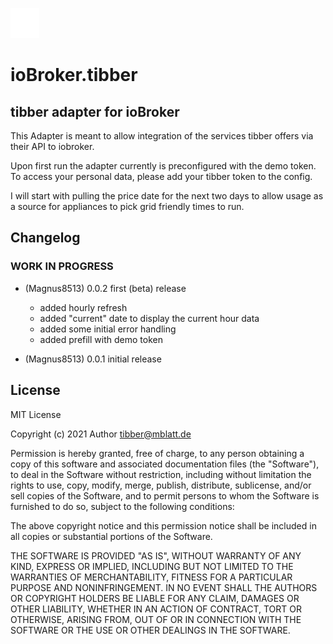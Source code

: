 ![Logo](admin/tibber.png)
# ioBroker.tibber

<!--


#[![NPM version](https://img.shields.io/npm/v/iobroker.template.svg)](https://www.npmjs.com/package/iobroker.template)
#[![Downloads](https://img.shields.io/npm/dm/iobroker.template.svg)](https://www.npmjs.com/package/iobroker.template)
#![Number of Installations (latest)](https://iobroker.live/badges/template-installed.svg)
#![Number of Installations (stable)](https://iobroker.live/badges/template-stable.svg)
#[![Dependency Status](https://img.shields.io/david/Author/iobroker.template.svg)](https://david-dm.org/Author/iobroker.template)

[![NPM](https://nodei.co/npm/iobroker.template.png?downloads=true)](https://nodei.co/npm/iobroker.template/)

**Tests:** ![Test and Release](https://github.com/Author/ioBroker.template/workflows/Test%20and%20Release/badge.svg)
-->

## tibber adapter for ioBroker

This Adapter is meant to allow integration of the services tibber offers via their API to iobroker.

Upon first run the adapter currently is preconfigured with the demo token. To access your personal data, please add your tibber token to the config.

I will start with pulling the price date for the next two days to allow usage as a source for appliances to pick grid friendly times to run.

## Changelog
<!--
    Placeholder for the next version (at the beginning of the line):
    ### **WORK IN PROGRESS**
-->

### **WORK IN PROGRESS**
* (Magnus8513) 0.0.2 first (beta) release
  * added hourly refresh
  * added "current" date to display the current hour data
  * added some initial error handling
  * added prefill with demo token
  
* (Magnus8513) 0.0.1 initial release 


## License
MIT License

Copyright (c) 2021 Author <tibber@mblatt.de>

Permission is hereby granted, free of charge, to any person obtaining a copy
of this software and associated documentation files (the "Software"), to deal
in the Software without restriction, including without limitation the rights
to use, copy, modify, merge, publish, distribute, sublicense, and/or sell
copies of the Software, and to permit persons to whom the Software is
furnished to do so, subject to the following conditions:

The above copyright notice and this permission notice shall be included in all
copies or substantial portions of the Software.

THE SOFTWARE IS PROVIDED "AS IS", WITHOUT WARRANTY OF ANY KIND, EXPRESS OR
IMPLIED, INCLUDING BUT NOT LIMITED TO THE WARRANTIES OF MERCHANTABILITY,
FITNESS FOR A PARTICULAR PURPOSE AND NONINFRINGEMENT. IN NO EVENT SHALL THE
AUTHORS OR COPYRIGHT HOLDERS BE LIABLE FOR ANY CLAIM, DAMAGES OR OTHER
LIABILITY, WHETHER IN AN ACTION OF CONTRACT, TORT OR OTHERWISE, ARISING FROM,
OUT OF OR IN CONNECTION WITH THE SOFTWARE OR THE USE OR OTHER DEALINGS IN THE
SOFTWARE.
